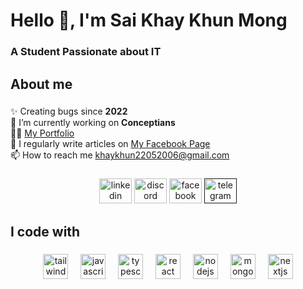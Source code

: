 <h1 align="left">Hello 👋, I'm Sai Khay Khun Mong</h1>

###

<h3 align="left">A Student Passionate about IT</h3>

###

<h2 align="left">About me</h2>

###

<p align="left">✨ Creating bugs since <b>2022</b><br>
  🔭 I’m currently working on <b>Conceptians</b><br>
  👨‍💻 <a href="https://portfolio-khaykhun.vercel.app/">My Portfolio</a><br>
  📝 I regularly write articles on <a href="https://www.facebook.com/profile.php?id=100086391128252">My Facebook Page </a><br>
  📫 How to reach me <a href="khaykhun22052006@gmail.com">khaykhun22052006@gmail.com</a></p>

###

<div align="center">
  <a href="https://www.linkedin.com/public-profile/settings?trk=d_flagship3_profile_self_view_public_profile"><img src="https://raw.githubusercontent.com/maurodesouza/profile-readme-generator/master/src/assets/icons/social/linkedin/default.svg" width="52" height="40" alt="linkedin logo"  /></a>
  <a href=https://discordapp.com/users/khaykhun""><img src="https://raw.githubusercontent.com/maurodesouza/profile-readme-generator/master/src/assets/icons/social/discord/default.svg" width="52" height="40" alt="discord logo"  /></a>
  <a href="https://www.facebook.com/profile.php?id=100072343315020"><img src="https://raw.githubusercontent.com/maurodesouza/profile-readme-generator/master/src/assets/icons/social/facebook/default.svg" width="52" height="40" alt="facebook logo"  /></a>
  <a href=""><img src="https://raw.githubusercontent.com/maurodesouza/profile-readme-generator/master/src/assets/icons/social/telegram/default.svg" width="52" height="40" alt="telegram logo"  /></a>
</div>

###

<h2 align="left">I code with</h2>

###

<div align="center">
  <img src="https://cdn.jsdelivr.net/gh/devicons/devicon/icons/tailwindcss/tailwindcss-plain.svg" height="40" alt="tailwindcss logo"  />
  <img width="12" />
  <img src="https://cdn.jsdelivr.net/gh/devicons/devicon/icons/javascript/javascript-plain.svg" height="40" alt="javascript logo"  />
  <img width="12" />
  <img src="https://cdn.jsdelivr.net/gh/devicons/devicon/icons/typescript/typescript-original.svg" height="40" alt="typescript logo"  />
  <img width="12" />
  <img src="https://cdn.jsdelivr.net/gh/devicons/devicon/icons/react/react-original.svg" height="40" alt="react logo"  />
  <img width="12" />
  <img src="https://cdn.jsdelivr.net/gh/devicons/devicon/icons/nodejs/nodejs-plain.svg" height="40" alt="nodejs logo"  />
  <img width="12" />
  <img src="https://cdn.jsdelivr.net/gh/devicons/devicon/icons/mongodb/mongodb-plain.svg" height="40" alt="mongodb logo"  />
  <img width="12" />
  <img src="https://cdn.jsdelivr.net/gh/devicons/devicon/icons/nextjs/nextjs-original-wordmark.svg" height="40" alt="nextjs logo"  />
</div>

###

